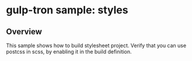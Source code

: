 # gulp-tron sample: styles

## Overview
This sample shows how to build stylesheet project.
Verify that you can use postcss in scss, by enabling it in the build definition.
